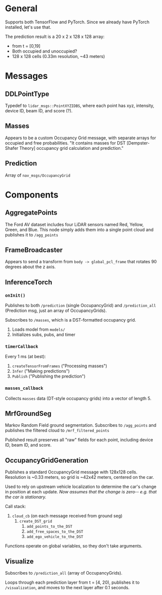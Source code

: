# General
Supports both TensorFlow and PyTorch. Since we already have PyTorch installed, let's use that.

The prediction result is a 20 x 2 x 128 x 128 array:
- from t = [0,19]
- Both occupied and unoccupied?
- 128 x 128 cells (0.33m resolution, ~43 meters)

# Messages
## DDLPointType
Typedef to `lidar_msgs::PointXYZIDBS`, where each point has xyz, intensity, device ID, beam ID, and score (?).

## Masses
Appears to be a custom Occupancy Grid message, with separate arrays for occupied and free probabilities. "It contains masses for DST [Dempster-Shafer
Theory] occupancy grid calculation and prediction."

## Prediction
Array of `nav_msgs/OccupancyGrid`

# Components
## AggregatePoints
The Ford AV dataset includes four LiDAR sensors named Red, Yellow, Green, and Blue. This node simply adds them into a single point cloud and publishes it to `/agg_points`

## FrameBroadcaster
Appears to send a transform from `body -> global_pcl_frame` that rotates 90 degrees about the z axis.

## InferenceTorch
### `onInit()`
Publishes to both `/prediction` (single OccupancyGrid) and `/prediction_all` (Prediction msg, just an array of OccupancyGrids).

Subscribes to `/masses`, which is a DST-formatted occupancy grid.

1. Loads model from `models/`
2. Initializes subs, pubs, and timer

### `timerCallback`
Every 1 ms (at best):
1. `createTensorFromFrames` ("Processing masses")
2. `Infer` ("Making predictions")
3. `Publish` ("Publishing the prediction")

### `masses_callback`
Collects `masses` data (DT-style occupancy grids) into a vector of length 5.

## MrfGroundSeg
Markov Random Field ground segmentation. Subscribes to `/agg_points` and publishes the filtered cloud to `/mrf_filtered_points`

Published result preserves all "raw" fields for each point, including device ID, beam ID, and score.

## OccupancyGridGeneration
Publishes a standard OccupancyGrid message with 128x128 cells. Resolution is ~0.33 meters, so grid is ~42x42 meters, centered on the car.

Used to rely on upstream vehicle localization to determine the car's change in position at each update. *Now assumes that the change is zero-- e.g. that the car is stationary.*

Call stack:
1. `cloud_cb` (on each message received from ground seg)
   1. `create_DST_grid`
      1. `add_points_to_the_DST`
      2. `add_free_spaces_to_the_DST`
      3. `add_ego_vehicle_to_the_DST`

Functions operate on global variables, so they don't take arguments.

## Visualize
Subscribes to `/prediction_all` (array of OccupancyGrids).

Loops through each prediction layer from t = [4, 20), publishes it to `/visualization`, and moves to the next layer after 0.1 seconds.